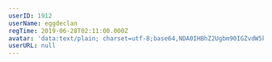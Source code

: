```yaml
---
userID: 1912
userName: eggdeclan
regTime: 2019-06-28T02:11:00.000Z
avatar: 'data:text/plain; charset=utf-8;base64,NDA0IHBhZ2Ugbm90IGZvdW5kCg=='
userURL: null
---
```



